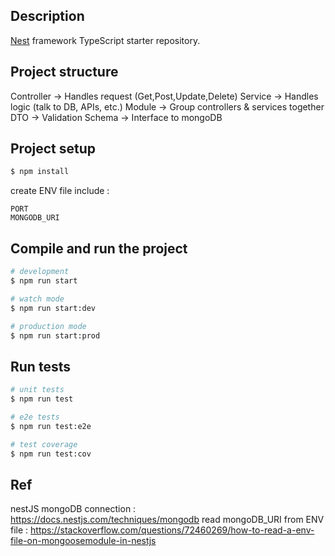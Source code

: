 ## Description

[Nest](https://github.com/nestjs/nest) framework TypeScript starter repository.

## Project structure

Controller -> Handles request (Get,Post,Update,Delete)
Service -> Handles logic (talk to DB, APIs, etc.)
Module -> Group controllers & services together
DTO -> Validation
Schema -> Interface to mongoDB

## Project setup

```bash
$ npm install
```

create ENV file include :

```
PORT
MONGODB_URI
```

## Compile and run the project

```bash
# development
$ npm run start

# watch mode
$ npm run start:dev

# production mode
$ npm run start:prod
```

## Run tests

```bash
# unit tests
$ npm run test

# e2e tests
$ npm run test:e2e

# test coverage
$ npm run test:cov
```

## Ref

nestJS mongoDB connection : https://docs.nestjs.com/techniques/mongodb
read mongoDB_URI from ENV file : https://stackoverflow.com/questions/72460269/how-to-read-a-env-file-on-mongoosemodule-in-nestjs
